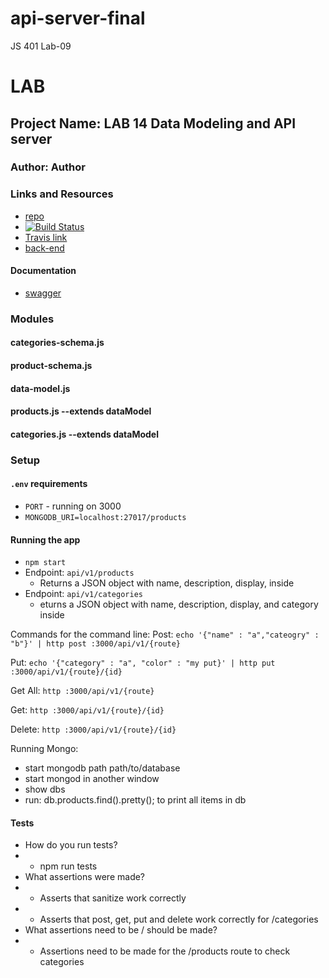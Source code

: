# api-server-final
JS 401 Lab-09

# LAB

## Project Name: LAB 14 Data Modeling and API server

### Author: Author

### Links and Resources
* [repo](https://github.com/)
* [![Build Status](https://www.travis-ci.com/hingham/14-orm-and-modeling.svg?branch=master)](https://www.travis-ci.com/)
* [Travis link](https://www.travis-ci.com/g)
* [back-end](https://.herokuapp.com/)

#### Documentation
* [swagger](https://herokuapp.com/doc)

### Modules
#### categories-schema.js
#### product-schema.js
#### data-model.js
#### products.js --extends dataModel
#### categories.js --extends dataModel

### Setup
#### `.env` requirements
* `PORT` - running on 3000
* `MONGODB_URI=localhost:27017/products`

#### Running the app
* `npm start`
* Endpoint:  `api/v1/products` 
  * Returns a JSON object with name, description, display, inside
* Endpoint: `api/v1/categories`
  * eturns a JSON object with name, description, display, and category inside

Commands for the command line: 
Post: `echo '{"name" : "a","cateogry" : "b"}' | http post :3000/api/v1/{route}`

Put: `echo '{"category" : "a", "color" : "my put}' | http put :3000/api/v1/{route}/{id}`

Get All: `http :3000/api/v1/{route}`

Get: `http :3000/api/v1/{route}/{id}`

Delete: `http :3000/api/v1/{route}/{id}`

Running Mongo:
* start mongodb path path/to/database
* start mongod in another window
* show dbs
* run: db.products.find().pretty(); to print all items in db

#### Tests
* How do you run tests? 
* * npm run tests
* What assertions were made?
* * Asserts that sanitize work correctly
* * Asserts that post, get, put and delete work correctly for /categories
* What assertions need to be / should be made?
* * Assertions need to be made for the /products route to check categories 
